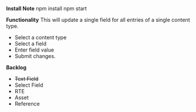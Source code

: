 **Install Note**
npm install
npm start

**Functionality**
This will update a single field for all entries of a single content type.

- Select a content type
- Select a field
- Enter field value
- Submit changes.

**Backlog**
- ~~Text Field~~
- Select Field
- RTE
- Asset
- Reference
